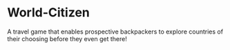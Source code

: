 # World-Citizen
A travel game that enables prospective backpackers to explore countries of their choosing before they even get there!
